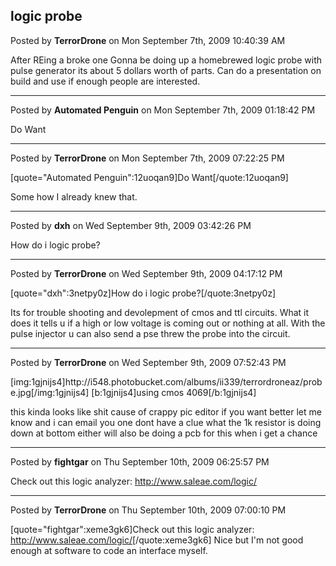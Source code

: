 ## logic probe
Posted by **TerrorDrone** on Mon September 7th, 2009 10:40:39 AM

After REing a broke one Gonna be doing up a homebrewed logic probe with pulse generator its about 5 dollars worth of parts. Can do a presentation on build and use if enough people are interested.

--------------------------------------------------------------------------------

Posted by **Automated Penguin** on Mon September 7th, 2009 01:18:42 PM

Do Want

--------------------------------------------------------------------------------

Posted by **TerrorDrone** on Mon September 7th, 2009 07:22:25 PM

[quote=&quot;Automated Penguin&quot;:12uoqan9]Do Want[/quote:12uoqan9]

Some how I already knew that.

--------------------------------------------------------------------------------

Posted by **dxh** on Wed September 9th, 2009 03:42:26 PM

How do i logic probe?

--------------------------------------------------------------------------------

Posted by **TerrorDrone** on Wed September 9th, 2009 04:17:12 PM

[quote=&quot;dxh&quot;:3netpy0z]How do i logic probe?[/quote:3netpy0z]

Its for trouble shooting and devolepment of cmos and ttl circuits. What it does it tells u if a high or low voltage is coming out or nothing at all. With the pulse injector u can also send a pse threw the probe into the circuit.

--------------------------------------------------------------------------------

Posted by **TerrorDrone** on Wed September 9th, 2009 07:52:43 PM

[img:1gjnijs4]http&#58;//i548&#46;photobucket&#46;com/albums/ii339/terrordroneaz/probe&#46;jpg[/img:1gjnijs4]
[b:1gjnijs4]using cmos 4069[/b:1gjnijs4]

this kinda looks like shit cause of crappy pic editor if you want better let me know and i can email you one
dont have a clue what the 1k resistor is doing down at bottom either
will also be doing a pcb for this when i get a chance

--------------------------------------------------------------------------------

Posted by **fightgar** on Thu September 10th, 2009 06:25:57 PM

Check out this logic analyzer: <!-- m --><a class="postlink" href="http://www.saleae.com/logic/">http://www.saleae.com/logic/</a><!-- m -->

--------------------------------------------------------------------------------

Posted by **TerrorDrone** on Thu September 10th, 2009 07:00:10 PM

[quote=&quot;fightgar&quot;:xeme3gk6]Check out this logic analyzer: <!-- m --><a class="postlink" href="http://www.saleae.com/logic/">http://www.saleae.com/logic/</a><!-- m -->[/quote:xeme3gk6]
Nice but I'm not good enough at software to code an  interface myself.
